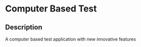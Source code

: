 # Computer Based Test

## Description 

A computer based test application with new innovative features 
